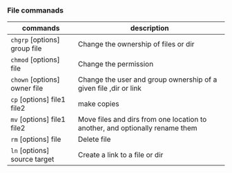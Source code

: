 ### File commanads

|commands|description|
|---|---|
|`chgrp` [options] group file|Change the ownership of files or dir|
|`chmod` [options] file|Change the permission|
|`chown` [options] owner file|Change the user and group ownership of a given file ,dir or link|
|`cp` [options] file1 file2|make copies|
|`mv` [options] file1 file2|Move files and dirs from one location to another, and optionally rename them|
|`rm` [options] file|Delete file|
|`ln` [options] source target|Create a link to a file or dir|
